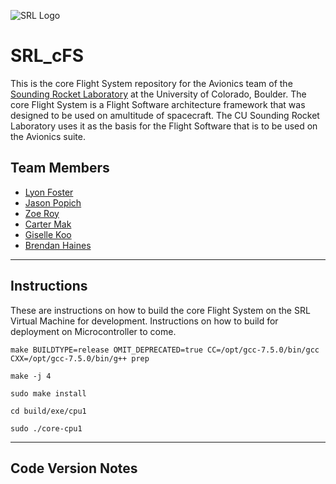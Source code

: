 ![SRL Logo](https://www.colorado.edu/studentgroups/cobra/sites/default/files/styles/slider/public/slider/logo_crop.png?itok=jh4F9ZcZ)

# SRL_cFS

This is the core Flight System repository for the Avionics team of the [Sounding Rocket Laboratory](https://www.colorado.edu/studentgroups/cobra/ "CU Sounding Rocket Laboratory Website") at the University of Colorado, Boulder. 
The core Flight System is a Flight Software architecture framework that was designed to be used on amultitude of spacecraft. The CU Sounding Rocket Laboratory uses it as the basis for the Flight Software that is to be used on the Avionics suite. 

## Team Members
* [Lyon Foster](https://github.com/LyonFoster "LyonFoster")
* [Jason Popich](https://github.com/japopich "japopich")
* [Zoe Roy](https://github.com/zroy33 "zroy33")
* [Carter Mak](https://github.com/cartermak "cartermak")
* [Giselle Koo](https://github.com/gisellegk "gisellegk")
* [Brendan Haines](https://github.com/brendanhaines "brendanhaines")

---

## Instructions
These are instructions on how to build the core Flight System on the SRL Virtual Machine for development. Instructions on how to build for deployment on Microcontroller to come.

	make BUILDTYPE=release OMIT_DEPRECATED=true CC=/opt/gcc-7.5.0/bin/gcc CXX=/opt/gcc-7.5.0/bin/g++ prep

	make -j 4

	sudo make install

	cd build/exe/cpu1

	sudo ./core-cpu1

---
## Code Version Notes
